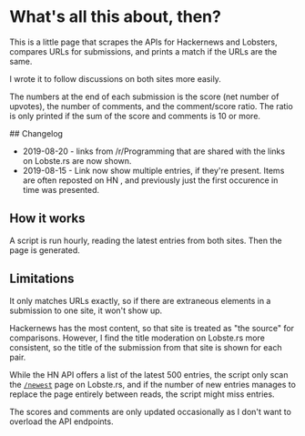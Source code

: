 </head>
<body>

# What's all this about, then?

This is a little page that scrapes the APIs for Hackernews and
Lobsters, compares URLs for submissions, and prints a match if the
URLs are the same.

I wrote it to follow discussions on both sites more easily.

The numbers at the end of each submission is the score (net number of
upvotes), the number of comments, and the comment/score ratio. The
ratio is only printed if the sum of the score and comments is 10 or
more.

<a name="changelog"/>
## Changelog

* 2019-08-20 - links from /r/Programming that are shared with the links on Lobste.rs are now shown.
* 2019-08-15 - Link  now show multiple entries, if they're present. Items are often reposted on HN , and previously just the first occurence in time was presented. 

## How it works

A script is run hourly, reading the latest entries from both
sites. Then the page is generated.

## Limitations

It only matches URLs exactly, so if there are extraneous elements in a
submission to one site, it won't show up.

Hackernews has the most content, so that site is treated as "the
source" for comparisons. However, I find the title moderation on
Lobste.rs more consistent, so the title of the submission from that
site is shown for each pair.

While the HN API offers a list of the latest 500 entries, the script
only scan the [`/newest`](https://lobste.rs/newest) page on Lobste.rs,
and if the number of new entries manages to replace the page entirely
between reads, the script might miss entries.

The scores and comments are only updated occasionally as I don't want to overload the API endpoints.
